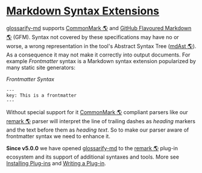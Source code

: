 # [Markdown Syntax Extensions](#markdown-syntax-extensions)

[glossarify-md][1] supports [CommonMark 🌎][2] and [GitHub Flavoured Markdown 🌎][3] (GFM). Syntax not covered by these specifications may have no or worse, a wrong representation in the tool's Abstract Syntax Tree ([mdAst 🌎][4]). As a consequence it may not make it correctly into output documents. For example *Frontmatter* syntax is a Markdown syntax extension popularized by many static site generators:

*Frontmatter Syntax*

    ---
    key: This is a frontmatter
    ---

Without special support for it [CommonMark 🌎][2] compliant parsers like our [remark 🌎][5] parser will interpret the line of trailing dashes as *heading* markers and the text before them as *heading text*. So to make our parser aware of frontmatter syntax we need to enhance it.

**Since v5.0.0** we have opened [glossarify-md][1] to the [remark 🌎][5] plug-in ecosystem and its support of additional syntaxes and tools. More see [Installing Plug-ins][6] and [Writing a Plug-in][7].

[1]: https://github.com/about-code/glossarify-md

[2]: https://commonmark.org "Effort on providing a minimal set of standardized Markdown syntax."

[3]: https://github.github.com/gfm/ "GitHub Flavoured Markdown"

[4]: https://github.com/syntax-tree/mdast "Specification and Implementation of a Markdown Abstract Syntax Tree."

[5]: https://github.com/remarkjs/remark "remark is a parser and compiler project under the unified umbrella for Markdown text files in particular."

[6]: https://github.com/about-code/glossarify-md/tree/master/doc/plugins.md

[7]: https://github.com/about-code/glossarify-md/tree/master/doc/plugins-dev.md
